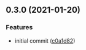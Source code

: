 ## 0.3.0 (2021-01-20)

### Features

-   initial commit ([c0a1d82](https://github.com/harryy2510/material-ui-hooks/commit/c0a1d82b3d05ef27f57b700065f22ced506fc783))
